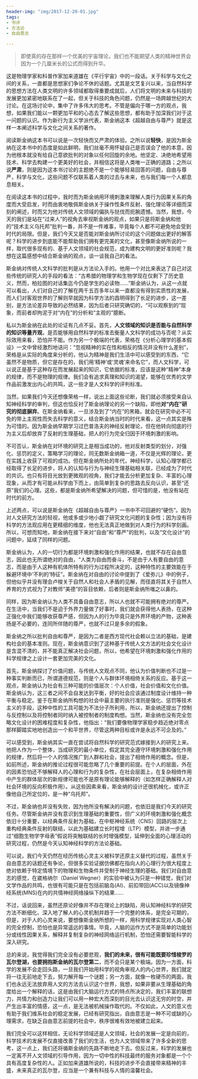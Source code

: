 ```yaml
---
header-img: "img/2017-12-20-01.jpg"
tags:
- 书评
- 方法论
- 自由意志

---
```

> 即使真的存在那样一个优美的宇宙理论，我们也不能期望人类的精神世界会因为一个几厘米长的公式而得到升华。

这是物理学家和科普作家加来道雄在《平行宇宙》中的一段话。关于科学与文化之间的关系，一直都是思想家们争论不休的话题。尤其是文艺复兴以来，当自然科学的思想方法在人类文明的许多领域都取得重要成就后，人们将文明的未来与科技的发展更加紧密地联系在了一起，但关于科技的角色问题，仍然是一场跨越世纪的大讨论。在这场讨论中，集中了许多伟大的思考。不管是偏向于哪一方的观点，我想，如果我们能以一颗更加平和的心态去了解这些思想，都有助于加深我们对于这一问题的认识。作为新行为主义学派代表，斯金纳这本《超越自由与尊严》就是这样一本阐述科学与文化之间关系的著作。

阅读斯金纳这本书可以说是一次轻快而又严肃的体验。之所以说**轻快**，是因为斯金纳在这本书中的态度是如此鲜明，我们丝毫不用怀疑自己是否误会了他的本意，因为他根本就没有给自己意欲批判的对象以任何回旋的余地。他坚定、决绝地希望用技术、科学去构建一个更美好的社会，并相信这将是人类唯一正确的道路；之所以说**严肃**，则是因为这本书讨论的主题绝不是一个能够轻易回答的问题，自由与尊严，科学与文化，这些问题不仅联系着人类的过去与未来，也与我们每一个人都息息相关。

在阅读这本书的过程中，我时而为斯金纳用环境刺激来理解人类行为因果关系的角度而大受启发，时而由衷地敬佩斯金纳关于操作性条件反射、强化理论等详细而深刻的阐述，时而又为他对传统人文领域的偏执与挞伐而扼腕遗憾。当然，我想，今天的我们是站在“过来人”的视角去审视斯金纳的观点，如果只是将斯金纳和他的“技术主义乌托邦”批判一番，并不是一件难事，毕竟每个人都不可避免地会受到时代的局限。但是，我们今天又是否能对斯金纳所讨论的这个问题做出更好的解答呢？科学的进步到底能不能帮助我们拥有更完美的文化，甚至像斯金纳所说的一样，取代很多现有的、基于人文领域的社会规范，成为建构文明的更好准则呢？我想在这篇感想中结合斯金纳的观点，谈一谈我自己的看法。

斯金纳对传统人文科学的批判是从方法论入手的。他用一个对比来表达了自己对这些传统的研究人的手段的看法：“古希腊的物理学和生物学现在仅剩下了历史意义，然而，柏拉图的对话集迄今仍是学生的必读物……”斯金纳认为，从这一点就可以看出，人们对自己的了解在两千五百多年以来一直都没有得到实质性的发展，而人们对客观世界的了解则早就因为科学方法的昌明得到了长足的进步，这一差别，是方法论差异导致的必然结果，因为后者只研究确切的，“可以观察到的”现象，而前者却拘泥于对“内在”的分析和“主观的”臆断。

私以为斯金纳在此处的论证有几点不妥。首先，**人文领域的知识是否能与自然科学的知识等量齐观**，是否能够用自然科学的标准去衡量人文科学的成功与否呢？从实际效用来看，恐怕并不能。作为另一个极端的代表，荣格在《分析心理学的基本假设》一文中曾经激烈地诘问：“忽视精神的实在性和相反的情况并没有什么差别”，荣格是从实际的角度来分析的，他认为精神是我们生活中可以感受到的东西，“它虽然不是物质，但它是存在的，我们用‘精神’或‘灵魂’来命名它”，而人文科学，可以说正是基于这种存在而发展起来的知识，它依据的标准，应该是这种“精神”本身的规律，而不是物理的规律。我们会有追求真理和知识的渴望，能够在优秀的文学作品前激发出内心的共鸣，这一些才是人文科学的评判标准。

当然，如果我们今天还想像荣格一样，说出上面这些论断，我们就必须接受来自认知神经科学的审判，但这也恰反衬了斯金纳理论的另一个缺陷，即他**对“内在”研究的彻底摒弃**。在斯金纳看来，一旦涉及到了“内在”的黑箱，就会在研究中必不可免的带上主观性而失去科学的意义，结合斯金纳当时的时代来看，这一点其实是殊为可惜的。因为斯金纳早期学习过巴普洛夫的神经反射理论，但在他转向彻底的行为主义后却放弃了反射的生理基础，把人的行为完全归因于环境刺激的影响。

不可否认，斯金纳在对环境的研究上是相当成功的，他对反射类型的划分，对强化、惩罚的定义，策略学习的理论，同无数斯金纳箱一道，不仅是光辉的理论，更在实践上收获了可观的成功。但在斯金纳所处的年代，神经科学，认知心理学都已经取得了长足的进步，将人的认知与行为与神经生理基础相关联，已经成为了时代的共识。也只有将目光放到更微观的视角，我们才能去分析更加复杂、丰富的心理现象，从而才有可能从科学由下而上，由简单到复杂的思路去反向认识，甚至“还原”我们的心理。这些，都是斯金纳所希望解决的问题，但可惜的是，他没有站在时代的前方。

上述两点，可以说是斯金纳在《超越自由与尊严》一书中不可回避的“硬伤”。因为对人文研究方法的轻视，他或多或少地小觑了研究文化问题的复杂性；因为没有将科学的方法观应用在更精细的维度，他也无法真正地做到对人类行为的科学刻画。所以，可想而知地，斯金纳在接下来对“自由”和“尊严”的批判，以及“文化设计”的问题中，延续了同样的问题。

斯金纳认为，人的一切行为都是环境刺激和强化作用的结果，也就不存在自由意志，因此也无所谓绝对的自由，“人类为自由而奋斗，不是由于人有要自由的意志，而是由于人这种有机体所特有的行为过程所决定的，这种特性的主要效能在于躲避环境中‘不利的’特征”。斯金纳在对自由的讨论中提到了《爱弥儿》中的例子，但他似乎并没有理会卢梭关于自然人和社会人矛盾的见解，而径直将其关于自然人养育的方式视为了对教师“美德”的盲目依赖，后者则是斯金纳所嗤之以鼻的。

同样，因为斯金纳认为人类不具备自由意志，所以人也就不可能拥有绝对的尊严。在生活中，当我们不是迫于外界力量做了好事时，我们就会获得他人表扬，在这种正强化中我们能够收获尊严感，但因为人的行为毕竟只是外界环境的产物，这种表扬是不必要的，连同所伴随的尊严，也就不过只是多余的假象。

斯金纳之所以批判自由和尊严，是因为二者是西方现代社会赖以立法的基础，是建构社会的基本准则。现在，斯金纳意识到了这种基于传统人文方法的社会文化设计是含混不清的，并不能真正解决社会问题，所以，他希望在环境刺激和强化作用的科学规律之上设计一套更加完美的文化。

首先，斯金纳探讨了价值问题，与传统人文观点不同，他认为价值判断也不过是一种事实判断而已，所谓道德规范，则是个人与群体环境相倚关系的反应。基于这一观点，斯金纳认为社会有三种可能的价值层次：个人价值，社会价值和文化价值。斯金纳认为，这三者之间不会自发达到平衡，好的社会应该通过制度设计维持一种平衡与稳定。鉴于在斯金纳所构想的社会中最主要的执行准则是强化、惩罚等技术主义的手段，这种中性的工具可能为不法分子所利用，所以，斯金纳还提出了控制与反控制以及将控制者同时纳入被控制者的制度构想。当然，斯金纳也没有完全忽略文化设计的困难程度和复杂性，他指出：“我们要像物理学家稳步趋近绝对零点那样脚踏实地地创造出一个和平世界，尽管这两种目标或许是永远不可企及的。”

可以感受到，斯金纳其实一直在尝试将自然科学的研究范式嫁接到人的研究上来。他把人作为一个整体，当成研究的最小单位，假定其完全遵守环境刺激和强化作用的规律，然后将一个人的情况推广到人群和社会，提出了相倚作用的概念。但是，如前所述，斯金纳的推论过程很可能忽略了几个重要的前提。在个人的层面，外在的因素恐怕还不够解释人的心理和行为的复杂性，在社会层面上，在复杂相倚作用中产生的群体层次的新规律可能也不是原有理论能够解释的（如怎样正确解释人对社会环境的反向积极作用）。从这些因素来看，斯金纳的设计还很机械化，或许正像他自己所定位的，是一种“乌托邦”。

不过，斯金纳也并没有失败，因为他所没有解决的问题，也依旧是我们今天的研究任务。尽管斯金纳并没有意识到生理基础的重要性，但广义的环境刺激和强化概念依旧十分重要，以经典条件反射为基础，在中枢神经系统（CNS）回路的层次上重构经典条件反射的联结，以此为基础建立长时程增（LTP）模型，并进一步通过“细胞生物学字母表”假说将突触联结的长时增强模型，延伸到全面的心理活动的研究过程，仍然是今天认知神经科学的方法论基础。

可以说，我们今天仍然在经历传统心灵主义被科学还原主义替代的过程，虽然关于自由意志的话题还有争论，但很多实验证据仿佛都在指向人的心理行为很大程度上绝对依赖于特定情境下的物理和生物条件并受制于神经生理的基础。我们对自由意志的感觉，在崴格纳尔（Daniel Wegner）的实验中被认为只是一种错觉，我们对文学作品的共鸣，也很有可能只是在包括前脑岛(AI)、前扣带回(ACC)以及镜像神经系统(MNS)在内的共情神经网络操纵下的结果……

不过，话说回来，虽然还原论好像并不存在理论上的缺陷，用认知神经科学的研究方法不断细化、深入地了解人的心灵机制并趋于一个完整的体系，是完全可期的，但是，对于人的心灵来说，要想像斯金纳所想的一样，用科学规律实现对人类心智的完全控制，恐怕也是异常遥远的事情。毕竟，人脑的运作方式不是简单的功能划分或线性因果关系，解释并复制复杂的神经网络运行机制，恐怕还需要智能科学的深入研究。

总的来说，我觉得我们完全没有必要悲观，**我们的未来，很有可能既要珍惜梭罗的瓦尔登湖，也要拥抱斯金纳的瓦尔登第二**，而不会只是某个极端。因为一方面，科学的发展不会走回头路，一旦我们开始用科学的视角审视人的内心世界，我们就定将一往无前地走下去，努力解开每一个谜题；另一方面，就像一枚硬币的两面，我们也永远无法放弃用人文的方法去认识这个世界，我想，如果非要从生理基础的角度给出一个解释的话，这是由我们大脑运行方式的特点所决定的，我们丰富的联想力，共情力和创造力让我们可以用一种宏大而深刻的目光去认识这无穷的时空，并产生出丰富的情感，这一点，是无法被机械操作取代的。不仅如此，人文的意义也有助于我们维系社会的稳定发展，已经有研究指出，自由意志是一种不可或缺的心理需求，在缺乏自由意志前提的社会中，秩序很难有效地被建立起来。

我们完全可以这样相信，无论科学领域还是人文领域，社会的发展一定是向前的，科学技术的发展不仅直接改善了我们的生活，也为人文领域带来了许多全新的思考，这一点上，我们还将循斯金纳的先路不断地走下去。但反过来，科学的发展也一定离不开人文领域的引导作用，因为一切中性的科技最终的服务对象都是一个个具有高度复杂性的人。正如加来道雄所说的，科技的进步不会直接带来精神的丰盛，未来真正的瓦尔登，应当是一个兼有科技与人情的温馨社会。
